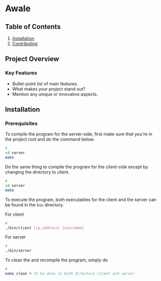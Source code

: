 # Awale

## Table of Contents

1. [Installation](#installation)
2. [Contributing](#contributing)

## Project Overview

### Key Features

- Bullet-point list of main features.
- What makes your project stand out?
- Mention any unique or innovative aspects.

## Installation

### Prerequisites

To compile the program for the server-side, first make sure that you're in the project root and do the command below.

```bash
# 
cd server
make
```

Do the same thing to compile the program for the client-side except by changing the directory to client. 

```bash
# 
cd server
make
```

To execute the program, both executables for the client and the server can be found in the `bin` directory.  

For client
```bash
# 
./bin/client [ip_address] [username]

```

For server
```bash
# 
./bin/server

```

To clean the and recompile the program, simply do 
```bash
# 
make clean # To be done in both directory client and server

```


